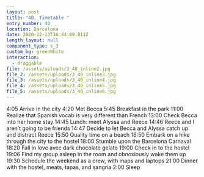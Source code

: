 ```yaml
---
layout: post
title: "40. Timetable "
entry_number: 40
location: Barcelona
date: 2020-12-13T16:44:09.811Z
length_layout: null
component_type: s_3
custom_bg: greenWhite
interaction:
  - draggable
file: /assets/uploads/3_40_inline2.jpg
file_2: /assets/uploads/3_40_inline3.jpg
file_3: /assets/uploads/3_40_inline4.jpg
file_4: /assets/uploads/3_40_inline5.jpg
file_5: /assets/uploads/3_40_inline6.jpg
---
```

4:05 Arrive in the city
4:20 Met Becca
5:45 <a class="E40_I2>">Breakfast in the park</a>
11:00 Realize that Spanish vocab is very different than French
13:00 Check Becca into her home stay
14:45 Lunch: meet Alyssa and Reece
14:46 <a class="E40_I3">Reece and I aren’t going to be friends</a>
14:47 Decide to let Becca and Alyssa catch up and distract Reece
15:50 <a class="E40_I4">Quality time on a beach</a>
16:50 Embark on a hike through the city to the hostel
18:00 Stumble upon the Barcelona Carnaval
18:20 Fall in love avec dark chocolate gelato
19:00 <a class="E40_I5">Check in to the hostel</a>
19:06 Find my group asleep in the room and obnoxiously wake them up
19:30 Schedule the weekend as a crew, with maps and laptops
21:00 <a class="E40_I6">Dinner with the hostel, meats, tapas, and sangria</a>
2:00 Sleep
